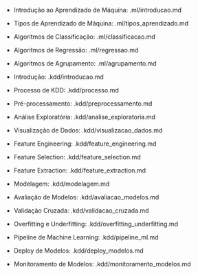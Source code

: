 - Introdução ao Aprendizado de Máquina: .ml/introducao.md
- Tipos de Aprendizado de Máquina: .ml/tipos_aprendizado.md
- Algoritmos de Classificação: .ml/classificacao.md
- Algoritmos de Regressão: .ml/regressao.md
- Algoritmos de Agrupamento: .ml/agrupamento.md



- Introdução: .kdd/introducao.md
- Processo de KDD: .kdd/processo.md
- Pré-processamento: .kdd/preprocessamento.md
- Análise Exploratória: .kdd/analise_exploratoria.md
- Visualização de Dados: .kdd/visualizacao_dados.md
- Feature Engineering: .kdd/feature_engineering.md
- Feature Selection: .kdd/feature_selection.md
- Feature Extraction: .kdd/feature_extraction.md
- Modelagem: .kdd/modelagem.md
- Avaliação de Modelos: .kdd/avaliacao_modelos.md
- Validação Cruzada: .kdd/validacao_cruzada.md
- Overfitting e Underfitting: .kdd/overfitting_underfitting.md
- Pipeline de Machine Learning: .kdd/pipeline_ml.md
- Deploy de Modelos: .kdd/deploy_modelos.md
- Monitoramento de Modelos: .kdd/monitoramento_modelos.md


